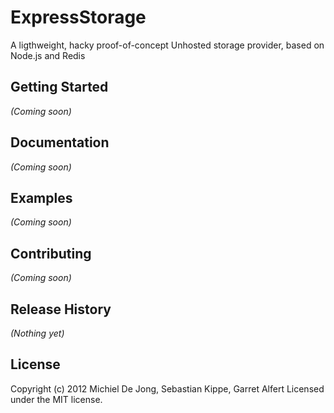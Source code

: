 # ExpressStorage

A ligthweight, hacky proof-of-concept Unhosted storage provider, based on Node.js and Redis

## Getting Started
_(Coming soon)_

## Documentation
_(Coming soon)_

## Examples
_(Coming soon)_

## Contributing
_(Coming soon)_

## Release History
_(Nothing yet)_

## License
Copyright (c) 2012 Michiel De Jong, Sebastian Kippe, Garret Alfert
Licensed under the MIT license.
